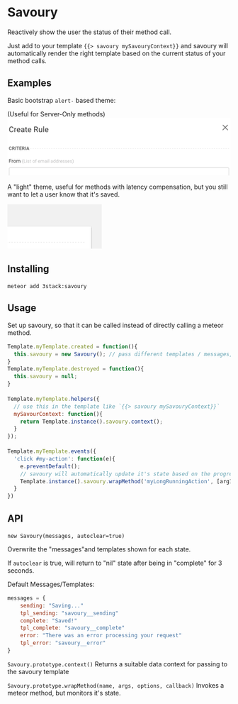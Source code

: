 # Savoury

Reactively show the user the status of their method call.

Just add to your template `{{> savoury mySavouryContext}}` and savoury will automatically render the right template
 based on the current status of your method calls.

## Examples

Basic bootstrap `alert-` based theme:

(Useful for Server-Only methods)
![savoury example](https://raw.githubusercontent.com/3stack-software/meteor-savoury/resources/savoury-full-example.gif)


A "light" theme, useful for methods with latency compensation, but you still want to let a user know that it's saved.

![savoury light example](https://raw.githubusercontent.com/3stack-software/meteor-savoury/resources/savoury-light-example.gif)


## Installing

`meteor add 3stack:savoury`

## Usage

Set up savoury, so that it can be called instead of directly calling a meteor method.

```js
Template.myTemplate.created = function(){
  this.savoury = new Savoury(); // pass different templates / messages,
}
Template.myTemplate.destroyed = function(){
  this.savoury = null;
}

Template.myTemplate.helpers({
  // use this in the template like `{{> savoury mySavouryContext}}`
  mySavourContext: function(){
    return Template.instance().savoury.context();
  }
});

Template.myTemplate.events({
  'click #my-action': function(e){
    e.preventDefault();
    // savoury will automatically update it's state based on the progress of the method
    Template.instance().savoury.wrapMethod('myLongRunningAction', [arg1, arg2])
  }
})

```


## API

`new Savoury(messages, autoclear=true)`

Overwrite the "messages"and templates shown for each state.

If `autoclear` is true, will return to "nil" state after being in "complete" for 3 seconds.

Default Messages/Templates:
```js
messages = {
    sending: "Saving..."
    tpl_sending: "savoury__sending"
    complete: "Saved!"
    tpl_complete: "savoury__complete"
    error: "There was an error processing your request"
    tpl_error: "savoury__error"
}
```


`Savoury.prototype.context()`
Returns a suitable data context for passing to the savoury template


`Savoury.prototype.wrapMethod(name, args, options, callback)`
Invokes a meteor method, but monitors it's state.
